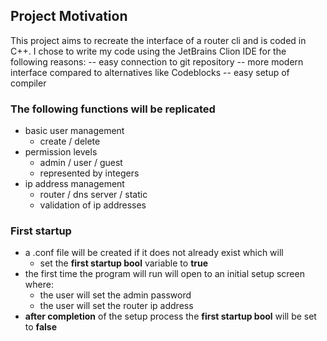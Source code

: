 ## Project Motivation
This project aims to recreate the interface of a router cli and is coded in C++. 
I chose to write my code using the JetBrains Clion IDE for the following reasons:
-- easy connection to git repository
-- more modern interface compared to alternatives like Codeblocks
-- easy setup of compiler

### The following functions will be replicated
- basic user management
  + create / delete
- permission levels
  + admin / user / guest
  + represented by integers
- ip address management
  + router / dns server / static
  + validation of ip addresses

### First startup
- a .conf file will be created if it does not already exist which will
    + set the **first startup bool** variable to **true**
- the first time the program will run will open to an initial setup screen where:
    + the user will set the admin password
    + the user will set the router ip address
- **after completion** of the setup process the **first startup bool** will be set to **false**


